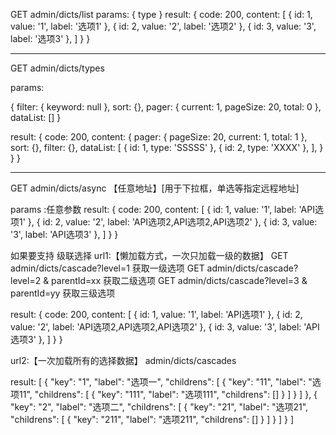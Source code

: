 
GET  admin/dicts/list
params: { type }
result:
{
    code: 200,
    content: [
      { id: 1, value: '1', label: '选项1' },
      { id: 2, value: '2', label: '选项2' },
      { id: 3, value: '3', label: '选项3' },
    ]
  }
}

----------------------------------------------------------------------
GET admin/dicts/types  

params: 

{
    filter: { keyword: null },
    sort: {},
    pager: { current: 1, pageSize: 20, total: 0 },
    dataList: []
}
    
result:
{
    code: 200,
    content: {
      pager: { pageSize: 20, current: 1, total: 1 },
      sort: {},
      filter: {},
      dataList: [
        {
          id: 1,
          type: 'SSSSS'
        }, {
          id: 2,
          type: 'XXXX'
        },
      ],
    }
  }
}

----------------------------------------------------------------------
GET admin/dicts/async 【任意地址】[用于下拉框，单选等指定远程地址]

params :任意参数
result:
{
    code: 200,
    content: [
      { id: 1, value: '1', label: 'API选项1' },
      { id: 2, value: '2', label: 'API选项2,API选项2,API选项2' },
      { id: 3, value: '3', label: 'API选项3' },
    ]
  }
}

如果要支持 级联选择
url1:【懒加载方式，一次只加载一级的数据】
GET admin/dicts/cascade?level=1  获取一级选项
GET admin/dicts/cascade?level=2 & parentId=xx  获取二级选项
GET admin/dicts/cascade?level=3 & parentId=yy  获取三级选项

result:
{
    code: 200,
    content: [
      { id: 1, value: '1', label: 'API选项1' },
      { id: 2, value: '2', label: 'API选项2,API选项2,API选项2' },
      { id: 3, value: '3', label: 'API选项3' },
    ]
  }
}

url2:【一次加载所有的选择数据】
admin/dicts/cascades 

result:
[
  {
    "key": "1",
    "label": "选项一",
    "childrens": [
      {
        "key": "11",
        "label": "选项11",
        "childrens": [
          {
            "key": "111",
            "label": "选项111",
            "childrens": []
          }
        ]
      }
    ]
  },
  {
    "key": "2",
    "label": "选项二",
    "childrens": [
      {
        "key": "21",
        "label": "选项21",
        "childrens": [
          {
            "key": "211",
            "label": "选项211",
            "childrens": []
          }
        ]
      }
    ]
  }
]
